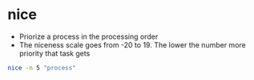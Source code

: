 # nice

- Priorize a process in the processing order
- The niceness scale goes from -20 to 19. The lower the number more priority that task gets

```sh
nice -n 5 "process"
```
